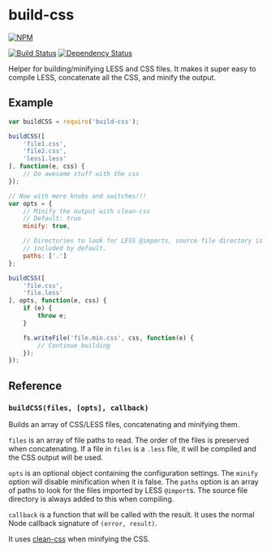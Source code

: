 # build-css

[![NPM](https://nodei.co/npm/build-css.png?compact=true)](https://nodei.co/npm/build-css/)

[![Build Status](https://drone.io/github.com/conradz/build-css/status.png)](https://drone.io/github.com/conradz/build-css/latest)
[![Dependency Status](https://gemnasium.com/conradz/build-css.png)](https://gemnasium.com/conradz/build-css)

Helper for building/minifying LESS and CSS files. It makes it super easy to
compile LESS, concatenate all the CSS, and minify the output.

## Example

```js
var buildCSS = require('build-css');

buildCSS([
    'file1.css',
    'file2.css',
    'less1.less'
], function(e, css) {
    // Do awesome stuff with the css
});

// Now with more knobs and switches!!!
var opts = {
    // Minify the output with clean-css
    // Default: true
    minify: true,

    // Directories to look for LESS @imports, source file directory is
    // included by default.
    paths: ['.']
};

buildCSS([
    'file.css',
    'file.less'
], opts, function(e, css) {
    if (e) {
        throw e;
    }

    fs.writeFile('file.min.css', css, function(e) {
        // Continue building
    });
});
```

## Reference

### `buildCSS(files, [opts], callback)`

Builds an array of CSS/LESS files, concatenating and minifying them.

`files` is an array of file paths to read. The order of the files is preserved
when concatenating. If a file in `files` is a `.less` file, it will be compiled
and the CSS output will be used.

`opts` is an optional object containing the configuration settings. The
`minify` option will disable minification when it is false. The `paths` option
is an array of paths to look for the files imported by LESS `@import`s. The
source file directory is always added to this when compiling.

`callback` is a function that will be called with the result. It uses the
normal Node callback signature of `(error, result)`.

It uses [clean-css](https://github.com/GoalSmashers/clean-css) when minifying
the CSS.